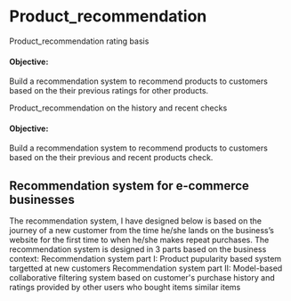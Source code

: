 # Product_recommendation
Product_recommendation rating basis
#### Objective:
Build a recommendation system to recommend products to customers based on the their previous ratings for other products.

Product_recommendation on the history and recent checks
#### Objective:
Build a recommendation system to recommend products to customers based on the their previous and recent products check.

## Recommendation system for e-commerce businesses
The recommendation system, I have designed below is based on the journey of a new customer from the time he/she lands on the business’s website for the first time to when he/she makes repeat purchases.
The recommendation system is designed in 3 parts based on the business context:
Recommendation system part I: Product pupularity based system targetted at new customers
Recommendation system part II: Model-based collaborative filtering system based on customer's purchase history and ratings provided by other users who bought items similar items
